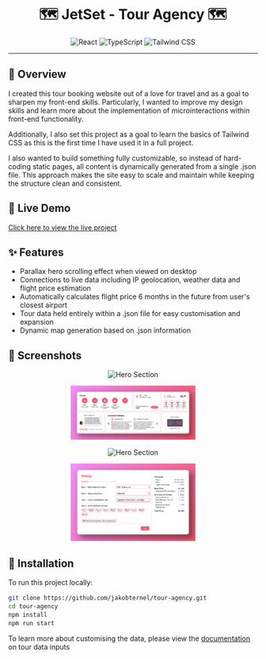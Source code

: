 <h1 align="center">🗺️ JetSet - Tour Agency 🗺️</h1>

<p align="center">
  <img src="https://img.shields.io/badge/React-61dbfb" alt="React"/>
  <img src="https://img.shields.io/badge/TypeScript-3178C6" alt="TypeScript"/>
  <img src="https://img.shields.io/badge/Tailwind_CSS-38BDF8" alt="Tailwind CSS"/>
</p>

---

## 📌 Overview
I created this tour booking website out of a love for travel and as a goal to sharpen my front-end skills. Particularly, I wanted to improve my design skills and learn more about the implementation of microinteractions within front-end functionality. 

Additionally, I also set this project as a goal to learn the basics of Tailwind CSS as this is the first time I have used it in a full project.

I also wanted to build something fully customizable, so instead of hard-coding static pages, all content is dynamically generated from a single .json file. This approach makes the site easy to scale and maintain while keeping the structure clean and consistent.

## 🚀 Live Demo
[Click here to view the live project](https://jakobternel.github.io/tour-agency/)

## ✨ Features
- Parallax hero scrolling effect when viewed on desktop
- Connections to live data including IP geolocation, weather data and flight price estimation
- Automatically calculates flight price 6 months in the future from user's closest airport
- Tour data held entirely within a .json file for easy customisation and expansion
- Dynamic map generation based on .json information

## 📸 Screenshots

<p align="center">
  <img src="./screenshots/hero.png" alt="Hero Section" width="50%"/>
</p>
<p align="center">
  <img src="./screenshots/bento.png" alt="Hero Section" width="50%"/>
</p>
<p align="center">
  <img src="./screenshots/itinerary.png" alt="Hero Section" width="50%"/>
</p>
<p align="center">
  <img src="./screenshots/booking.png" alt="Hero Section" width="50%"/>
</p>

## 📂 Installation
To run this project locally:

```bash
git clone https://github.com/jakobternel/tour-agency.git
cd tour-agency
npm install
npm run start
```

To learn more about customising the data, please view the [documentation](jakobternel.github.io/tour-agency/) on tour data inputs